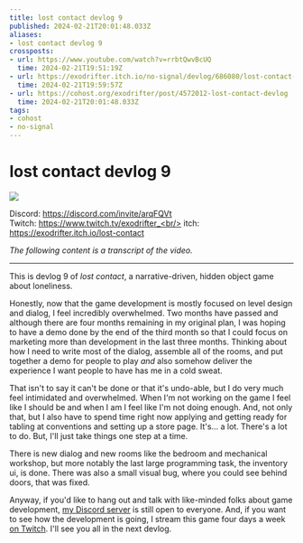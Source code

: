 ```yaml
---
title: lost contact devlog 9
published: 2024-02-21T20:01:48.033Z
aliases:
- lost contact devlog 9
crossposts:
- url: https://www.youtube.com/watch?v=rrbtQwvBcUQ
  time: 2024-02-21T19:51:19Z
- url: https://exodrifter.itch.io/no-signal/devlog/686080/lost-contact-devlog-9
  time: 2024-02-21T19:59:57Z
- url: https://cohost.org/exodrifter/post/4572012-lost-contact-devlog
  time: 2024-02-21T20:01:48.033Z
tags:
- cohost
- no-signal
---
```


# lost contact devlog 9

![](https://www.youtube.com/watch?v=rrbtQwvBcUQ)

Discord: https://discord.com/invite/arqFQVt<br/>
Twitch: https://www.twitch.tv/exodrifter_<br/>
itch: https://exodrifter.itch.io/lost-contact<br/>

_The following content is a transcript of the video._

---

This is devlog 9 of _lost contact_, a narrative-driven, hidden object game about loneliness.

Honestly, now that the game development is mostly focused on level design and dialog, I feel incredibly overwhelmed. Two months have passed and although there are four months remaining in my original plan, I was hoping to have a demo done by the end of the third month so that I could focus on marketing more than development in the last three months. Thinking about how I need to write most of the dialog, assemble all of the rooms, and put together a demo for people to play _and_ also somehow deliver the experience I want people to have has me in a cold sweat.

That isn't to say it can't be done or that it's undo-able, but I do very much feel intimidated and overwhelmed. When I'm not working on the game I feel like I should be and when I am I feel like I'm not doing enough. And, not only that, but I also have to spend time right now applying and getting ready for tabling at conventions and setting up a store page. It's... a lot. There's a lot to do. But, I'll just take things one step at a time.

There is new dialog and new rooms like the bedroom and mechanical workshop, but more notably the last large programming task, the inventory ui, is done. There was also a small visual bug, where you could see behind doors, that was fixed.

Anyway, if you'd like to hang out and talk with like-minded folks about game development, [my Discord server](https://discord.com/invite/arqFQVt) is still open to everyone. And, if you want to see how the development is going, I stream this game four days a week [on Twitch](https://www.twitch.tv/exodrifter_). I'll see you all in the next devlog.
